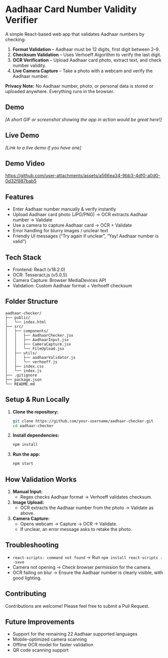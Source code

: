# Aadhaar Card Number Validity Verifier

A simple React-based web app that validates Aadhaar numbers by checking:

1.  **Format Validation** – Aadhaar must be 12 digits, first digit between 2–9.
2.  **Checksum Validation** – Uses Verhoeff Algorithm to verify the last digit.
3.  **OCR Verification** – Upload Aadhaar card photo, extract text, and check number validity.
4.  **Live Camera Capture** – Take a photo with a webcam and verify the Aadhaar number.

**Privacy Note:** No Aadhaar number, photo, or personal data is stored or uploaded anywhere. Everything runs in the browser.

## Demo

*[A short GIF or screenshot showing the app in action would be great here!]*

## Live Demo

*[Link to a live demo if you have one]*

## Demo Video



https://github.com/user-attachments/assets/a566ea34-9bb3-4df0-a0d0-0d32f887bab5




## Features

*   Enter Aadhaar number manually & verify instantly
*   Upload Aadhaar card photo (JPG/PNG) → OCR extracts Aadhaar number → Validate
*   Use a camera to capture Aadhaar card → OCR + Validate
*   Error handling for blurry images / unclear text
*   Friendly UI messages (“Try again if unclear”, “Yay! Aadhaar number is valid”)

## Tech Stack

*   Frontend: React (v18.2.0)
*   OCR: Tesseract.js (v5.0.5)
*   Camera Capture: Browser MediaDevices API
*   Validation: Custom Aadhaar format + Verhoeff checksum

## Folder Structure

```
aadhaar-checker/
├── public/
│   └── index.html
├── src/
│   ├── components/
│   │   ├── AadhaarChecker.jsx
│   │   ├── AadhaarInput.jsx
│   │   ├── CameraCapture.jsx
│   │   └── FileUpload.jsx
│   ├── utils/
│   │   ├── aadhaarValidator.js
│   │   └── verhoeff.js
│   ├── index.css
│   └── index.js
├── .gitignore
├── package.json
└── README.md
```

## Setup & Run Locally

1.  **Clone the repository:**
    ```bash
    git clone https://github.com/your-username/aadhaar-checker.git
    cd aadhaar-checker
    ```

2.  **Install dependencies:**
    ```bash
    npm install
    ```

3.  **Run the app:**
    ```bash
    npm start
    ```

## How Validation Works

1.  **Manual Input:**
    *   Regex checks Aadhaar format → Verhoeff validates checksum.
2.  **Image Upload:**
    *   OCR extracts the Aadhaar number from the photo → Validate as above.
3.  **Camera Capture:**
    *   Opens webcam → Capture → OCR → Validate.
    *   If unclear, an error message asks to retake the photo.

## Troubleshooting

*   `react-scripts: command not found` → Run `npm install react-scripts --save`
*   Camera not opening → Check browser permission for the camera.
*   OCR failing on blur → Ensure the Aadhaar number is clearly visible, with good lighting.

## Contributing

Contributions are welcome! Please feel free to submit a Pull Request.

## Future Improvements

*   Support for the remaining 22 Aadhaar supported languages
*   Mobile-optimized camera scanning
*   Offline OCR model for faster validation
*   QR code scanning support